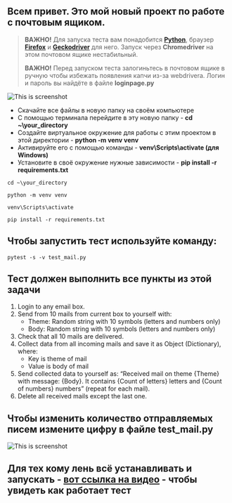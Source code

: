 
## Всем привет. Это мой новый проект по работе с почтовым ящиком.

>**ВАЖНО!** Для запуска теста вам понадобится **[Python](https://www.python.org/downloads/)**, браузер **[Firefox](https://www.mozilla.org/ru/firefox/windows/)** и **[Geckodriver](https://github.com/mozilla/geckodriver/releases)** для него. Запуск через **Chromedriver** на этом почтовом ящике нестабильный.
>
>**ВАЖНО!** Перед запуском теста залогиньтесь в почтовом ящике в ручную чтобы избежать появления капчи из-за webdrivera. Логин и пароль вы найдёте в файле **loginpage.py**

![This is screenshot](https://sun9-9.userapi.com/impg/-9g3vCOB_51dQijzQ44XBEFWNrKuktA0WvOe8A/P0vN5o47BK8.jpg?size=898x319&quality=95&sign=95a924bf57ccffe50e59679d53e4484e&type=album)
- Скачайте все файлы в новую папку на своём компьютере
- С помощью терминала перейдите в эту новую папку - **cd ~\your_directory**
- Создайте виртуальное окружение для работы с этим проектом в этой директории - **python -m venv venv**
- Активируйте его с помощью команды -  **venv\Scripts\activate (для Windows)**
- Установите в своё окружение нужные зависимости - **pip install -r requirements.txt**

```
cd ~\your_directory

python -m venv venv

venv\Scripts\activate

pip install -r requirements.txt
```


## Чтобы запустить тест используйте команду:
```pytest -s -v test_mail.py```

## Тест должен выполнить все пункты из этой задачи
1.	Login to any email box.
2.	Send from 10 mails from current box to yourself with:
    - Theme: Random string with 10 symbols (letters and numbers only)
    - Body: Random string with 10 symbols (letters and numbers only)
3.	Check that all 10 mails are delivered.
4.	Collect data from all incoming mails and save it as Object (Dictionary), where:
    - Key is theme of mail
    - Value is body of mail
5.	Send collected data to yourself as: “Received mail on theme {Theme} with message: {Body}. It contains {Count of letters} letters and {Count of numbers} numbers” (repeat for each mail).
6.	Delete all received mails except the last one.

## Чтобы изменить количество отправляемых писем измените цифру в файле test_mail.py

![This is screenshot](https://sun9-71.userapi.com/impg/6WfD5BGwd2MqJmdq3bImqUVTqzeqYobDxSVNgw/Y7GYZlQvlUo.jpg?size=591x304&quality=95&sign=0b12123091e9d12ae184d74fb87b7c02&type=album)

## Для тех кому лень всё устанавливать и запускать - **[вот cсылка на видео](https://drive.google.com/file/d/1c_wZtEc1hZ4q6jzvPrFg4BxvWfVqynxT/view?usp=sharing)** - чтобы увидеть как работает тест
